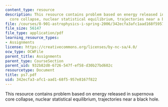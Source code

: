 ```yaml
---
content_type: resource
description: This resource contains problem based on energy released in supernova
  core collapse, nuclear statistical equilibrium, trajectories near a black hole.
file: /courses/8-901-astrophysics-i-spring-2006/342ecfa3afc1aad168f5957e8167f822_ps7.pdf
file_size: 56147
file_type: application/pdf
learning_resource_types:
- Assignments
license: https://creativecommons.org/licenses/by-nc-sa/4.0/
ocw_type: OCWFile
parent_title: Assignments
parent_type: CourseSection
parent_uid: 932b82d8-6726-547f-ef58-d30b27bd602c
resourcetype: Document
title: ps7.pdf
uid: 342ecfa3-afc1-aad1-68f5-957e8167f822
---
```

This resource contains problem based on energy released in supernova core collapse, nuclear statistical equilibrium, trajectories near a black hole.